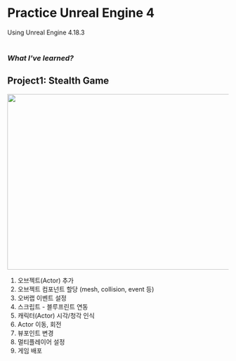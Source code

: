 # Practice Unreal Engine 4
Using Unreal Engine 4.18.3
<br><br>

### _What I've learned?_
## Project1: Stealth Game
<img src="https://user-images.githubusercontent.com/86781939/168446004-5138e1a4-a0ed-49e6-a346-58a50f992568.png"  width="800" height="400" >

1. 오브젝트(Actor) 추가
2. 오브젝트 컴포넌트 할당 (mesh, collision, event 등)
3. 오버랩 이벤트 설정
4. 스크립트 - 블루프린트 연동
5. 캐릭터(Actor) 시각/청각 인식
6. Actor 이동, 회전
7. 뷰포인트 변경
8. 멀티플레이어 설정
9. 게임 배포

